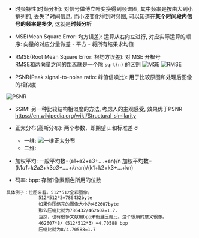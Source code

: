 - 时频特性(时频分析): 对信号做傅立叶变换得到频谱图, 其中频率是按由大到小排列的, 丢失了时间信息. 而小波变化得到时频图, 可以知道在**某个时间段内信号的频率是多少**, 这就是**时频分析**

- MSE(Mean Square Error: 均方误差): 运算从右向左进行, 对应实际运算的顺序: 向量的对应分量做差 - 平方 - 将所有结果求均值
- RMSE(Root Mean Square Error: 根均方误差): 对 MSE 开根号<br>
RMSE和两向量之间的距离就是一个除 `sqrt(n)` 的区别
![MSE](http://upload-images.jianshu.io/upload_images/3022282-88cf635bb722754d.png?imageMogr2/auto-orient/strip%7CimageView2/2/w/1240)
![RMSE](http://upload-images.jianshu.io/upload_images/3022282-540273f8f6729390.png?imageMogr2/auto-orient/strip%7CimageView2/2/w/1240)

- PSNR(Peak signal-to-noise ratio: 峰值信噪比): 用于比较原图和处理后图像的相似度

![PSNR](http://upload-images.jianshu.io/upload_images/3022282-9972e3bd7f19a093.png?imageMogr2/auto-orient/strip%7CimageView2/2/w/1240)

- SSIM: 另一种比较结构相似度的方法, 考虑人的主观感受, 效果优于PSNR https://en.wikipedia.org/wiki/Structural_similarity

- 正太分布(高斯分布):  两个参数，即期望 μ 和标准差 σ
  - 一维: 
![一维正太分布](http://upload-images.jianshu.io/upload_images/3022282-5cc0eebe0d9bf442.png?imageMogr2/auto-orient/strip%7CimageView2/2/w/1240)
  - 二维:

- 加权平均: 
一般平均数=(a1+a2+a3+....+an)/n 
加权平均数=(k1*a1+k2*a2+k3*a3+....+kn*an)/(k1+k2+k3+...+kn)

- 码率: bpp: 存储1像素颜色所用的位数
```
具体例子：位图来看。512*512全彩图像。 
            512*512*3=786432byte
            如果你压缩完的图像大小为462607byte
            那么压缩比就为786432/462607=1.7.
            当然，也有很多文献用bpp来衡量压缩比。这个很熵的意义很像。
            462607*8/（512*512*3）=4.70588 bpp 
            压缩比就为8/4.70588=1.7
```
